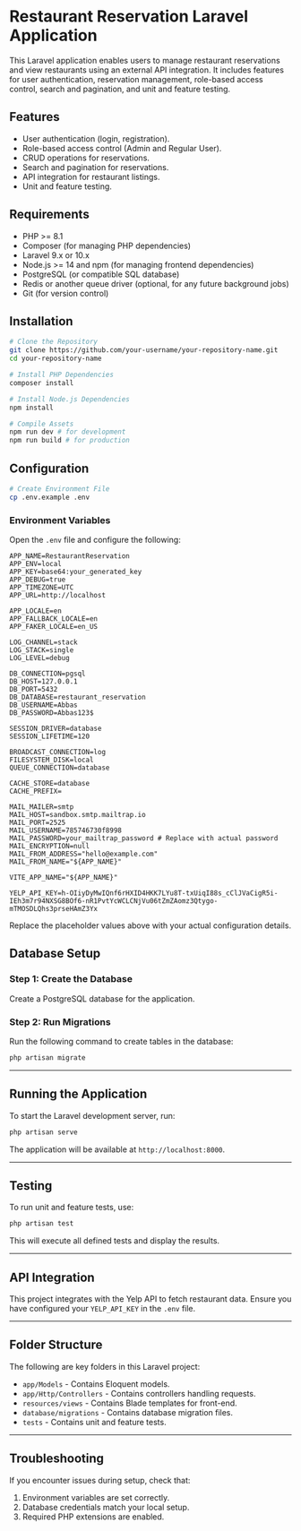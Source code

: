 # Restaurant Reservation Laravel Application

This Laravel application enables users to manage restaurant reservations and view restaurants using an external API integration. It includes features for user authentication, reservation management, role-based access control, search and pagination, and unit and feature testing.

## Features

-   User authentication (login, registration).
-   Role-based access control (Admin and Regular User).
-   CRUD operations for reservations.
-   Search and pagination for reservations.
-   API integration for restaurant listings.
-   Unit and feature testing.

## Requirements

-   PHP >= 8.1
-   Composer (for managing PHP dependencies)
-   Laravel 9.x or 10.x
-   Node.js >= 14 and npm (for managing frontend dependencies)
-   PostgreSQL (or compatible SQL database)
-   Redis or another queue driver (optional, for any future background jobs)
-   Git (for version control)

## Installation

```bash
# Clone the Repository
git clone https://github.com/your-username/your-repository-name.git
cd your-repository-name

# Install PHP Dependencies
composer install

# Install Node.js Dependencies
npm install

# Compile Assets
npm run dev # for development
npm run build # for production
```

## Configuration

```bash
# Create Environment File
cp .env.example .env

```

### Environment Variables

Open the `.env` file and configure the following:

```env
APP_NAME=RestaurantReservation
APP_ENV=local
APP_KEY=base64:your_generated_key
APP_DEBUG=true
APP_TIMEZONE=UTC
APP_URL=http://localhost

APP_LOCALE=en
APP_FALLBACK_LOCALE=en
APP_FAKER_LOCALE=en_US

LOG_CHANNEL=stack
LOG_STACK=single
LOG_LEVEL=debug

DB_CONNECTION=pgsql
DB_HOST=127.0.0.1
DB_PORT=5432
DB_DATABASE=restaurant_reservation
DB_USERNAME=Abbas
DB_PASSWORD=Abbas123$

SESSION_DRIVER=database
SESSION_LIFETIME=120

BROADCAST_CONNECTION=log
FILESYSTEM_DISK=local
QUEUE_CONNECTION=database

CACHE_STORE=database
CACHE_PREFIX=

MAIL_MAILER=smtp
MAIL_HOST=sandbox.smtp.mailtrap.io
MAIL_PORT=2525
MAIL_USERNAME=785746730f8998
MAIL_PASSWORD=your_mailtrap_password # Replace with actual password
MAIL_ENCRYPTION=null
MAIL_FROM_ADDRESS="hello@example.com"
MAIL_FROM_NAME="${APP_NAME}"

VITE_APP_NAME="${APP_NAME}"

YELP_API_KEY=h-OIiyDyMwIQnf6rHXID4HKK7LYu8T-txUiqI88s_cClJVaCigR5i-IEh3m7r94NXSG8BOf6-nR1PvtYcWCLCNjVu06tZmZAomz3Qtygo-mTMOSDLQhs3prseHAmZ3Yx
```

Replace the placeholder values above with your actual configuration details.

## Database Setup

### Step 1: Create the Database

Create a PostgreSQL database for the application.

### Step 2: Run Migrations

Run the following command to create tables in the database:

```bash
php artisan migrate
```

---

## Running the Application

To start the Laravel development server, run:

```bash
php artisan serve
```

The application will be available at `http://localhost:8000`.

---

## Testing

To run unit and feature tests, use:

```bash
php artisan test
```

This will execute all defined tests and display the results.

---

## API Integration

This project integrates with the Yelp API to fetch restaurant data. Ensure you have configured your `YELP_API_KEY` in the `.env` file.

---

## Folder Structure

The following are key folders in this Laravel project:

-   `app/Models` - Contains Eloquent models.
-   `app/Http/Controllers` - Contains controllers handling requests.
-   `resources/views` - Contains Blade templates for front-end.
-   `database/migrations` - Contains database migration files.
-   `tests` - Contains unit and feature tests.

---

## Troubleshooting

If you encounter issues during setup, check that:

1. Environment variables are set correctly.
2. Database credentials match your local setup.
3. Required PHP extensions are enabled.
